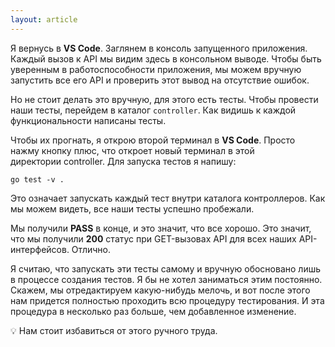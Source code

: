 ```yaml
---
layout: article
---
```

Я вернусь в **VS Code**. Заглянем в консоль запущенного приложения. Каждый вызов к API мы видим здесь в консольном выводе. Чтобы быть уверенным в работоспособности приложения, мы можем вручную запустить все его API и проверить этот вывод на отсутствие ошибок.

Но не стоит делать это вручную, для этого есть тесты. Чтобы провести наши тесты, перейдем в каталог `controller`. Как видишь к каждой функциональности написаны тесты.

Чтобы их прогнать, я открою второй терминал в **VS Code**. Просто нажму кнопку плюс, что откроет новый терминал в этой директории controller. Для запуска тестов я напишу:

`go test -v .`

Это означает запускать каждый тест внутри каталога контроллеров. Как мы можем видеть, все наши тесты успешно пробежали.

Мы получили **PASS** в конце, и это значит, что все хорошо. Это значит, что мы получили **200** статус при GET-вызовах API для всех наших API-интерфейсов. Отлично.

Я считаю, что запускать эти тесты самому и вручную обосновано лишь в процессе создания тестов. Я бы не хотел заниматься этим постоянно. Скажем, мы отредактируем какую-нибудь мелочь, и вот после этого нам придется полностью проходить всю процедуру тестирования. И эта процедура в несколько раз больше, чем добавленное изменение.

💡 Нам стоит избавиться от этого ручного труда.

